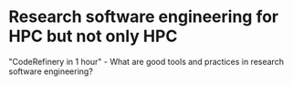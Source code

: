 # Research software engineering for HPC but not only HPC

"CodeRefinery in 1 hour" - What are good tools and practices in research software engineering?
